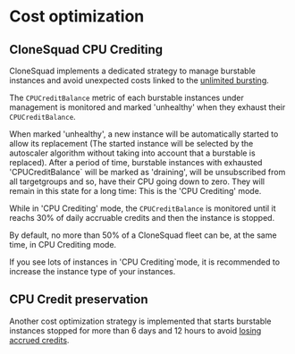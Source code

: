 
# Cost optimization


## CloneSquad CPU Crediting

CloneSquad implements a dedicated strategy to manage burstable instances and avoid unexpected costs 
linked to the [unlimited bursting](https://docs.aws.amazon.com/AWSEC2/latest/UserGuide/burstable-performance-instances-unlimited-mode.html).

The `CPUCreditBalance` metric of each burstable instances under management is monitored and marked 'unhealthy' 
when they exhaust their `CPUCreditBalance`.

When marked 'unhealthy', a new instance will be automatically started to allow its replacement (The started instance will be selected by the autoscaler algorithm
without taking into account that a burstable is replaced). After a period of time, burstable instances with exhausted 'CPUCreditBalance` will
be marked as 'draining', will be unsubscribed from all targetgroups and so, have their CPU going down to zero. They will remain in this state for a long time: This is the 'CPU Crediting' mode.

While in 'CPU Crediting' mode, the `CPUCreditBalance` is monitored until it reachs 30% of daily accruable credits and then the instance is stopped.

By default, no more than 50% of a CloneSquad fleet can be, at the same time, in CPU Crediting mode.

If you see lots of instances in 'CPU Crediting`mode, it is recommended to increase the instance type of your instances.

## CPU Credit preservation

Another cost optimization strategy is implemented that starts burstable instances stopped for more than 6 days and 12 hours to avoid [losing accrued credits](https://docs.aws.amazon.com/AWSEC2/latest/UserGuide/burstable-credits-baseline-concepts.html#accrued-CPU-credits-life-span).
